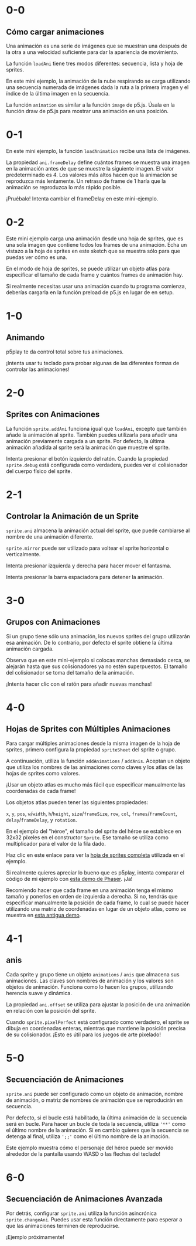# 0-0

## Cómo cargar animaciones

Una animación es una serie de imágenes que se muestran una después de la otra a una velocidad suficiente para dar la apariencia de movimiento.

La función `loadAni` tiene tres modos diferentes: secuencia, lista y hoja de sprites.

En este mini ejemplo, la animación de la nube respirando se carga utilizando una secuencia numerada de imágenes dada la ruta a la primera imagen y el índice de la última imagen en la secuencia.

La función `animation` es similar a la función `image` de p5.js. Úsala en la función draw de p5.js para mostrar una animación en una posición.

# 0-1

En este mini ejemplo, la función `loadAnimation` recibe una lista de imágenes.

La propiedad `ani.frameDelay` define cuántos frames se muestra una imagen en la animación antes de que se muestre la siguiente imagen. El valor predeterminado es 4. Los valores más altos hacen que la animación se reproduzca más lentamente. Un retraso de frame de 1 haría que la animación se reproduzca lo más rápido posible.

¡Pruébalo! Intenta cambiar el frameDelay en este mini-ejemplo.

# 0-2

Este mini ejemplo carga una animación desde una hoja de sprites, que es una sola imagen que contiene todos los frames de una animación. Echa un vistazo a la hoja de sprites en este sketch que se muestra sólo para que puedas ver cómo es una.

En el modo de hoja de sprites, se puede utilizar un objeto atlas para especificar el tamaño de cada frame y cuántos frames de animación hay.

Si realmente necesitas usar una animación cuando tu programa comienza, deberías cargarla en la función preload de p5.js en lugar de en setup.

# 1-0

## Animando

p5play te da control total sobre tus animaciones.

¡Intenta usar tu teclado para probar algunas de las diferentes formas de controlar las animaciones!

# 2-0

## Sprites con Animaciones

La función `sprite.addAni` funciona igual que `loadAni`, excepto que también añade la animación al sprite. También puedes utilizarla para añadir una animación previamente cargada a un sprite. Por defecto, la última animación añadida al sprite será la animación que muestre el sprite.

Intenta presionar el botón izquierdo del ratón. Cuando la propiedad `sprite.debug` está configurada como verdadera, puedes ver el colisionador del cuerpo físico del sprite.

# 2-1

## Controlar la Animación de un Sprite

`sprite.ani` almacena la animación actual del sprite, que puede cambiarse al nombre de una animación diferente.

`sprite.mirror` puede ser utilizado para voltear el sprite horizontal o verticalmente.

Intenta presionar izquierda y derecha para hacer mover el fantasma.

Intenta presionar la barra espaciadora para detener la animación.

# 3-0

## Grupos con Animaciones

Si un grupo tiene sólo una animación, los nuevos sprites del grupo utilizarán esa animación. De lo contrario, por defecto el sprite obtiene la última animación cargada.

Observa que en este mini-ejemplo si colocas manchas demasiado cerca, se alejarán hasta que sus colisionadores ya no estén superpuestos. El tamaño del colisionador se toma del tamaño de la animación.

¡Intenta hacer clic con el ratón para añadir nuevas manchas!

# 4-0

## Hojas de Sprites con Múltiples Animaciones

Para cargar múltiples animaciones desde la misma imagen de la hoja de sprites, primero configura la propiedad `spriteSheet` del sprite o grupo.

A continuación, utiliza la función `addAnimations` / `addAnis`. Aceptan un objeto que utiliza los nombres de las animaciones como claves y los atlas de las hojas de sprites como valores.

¡Usar un objeto atlas es mucho más fácil que especificar manualmente las coordenadas de cada frame!

Los objetos atlas pueden tener las siguientes propiedades:

`x`, `y`, `pos`, `w`/`width`, `h`/`height`, `size`/`frameSize`, `row`, `col`, `frames`/`frameCount`, `delay`/`frameDelay`, y `rotation`.

En el ejemplo del "héroe", el tamaño del sprite del héroe se establece en 32x32 píxeles en el constructor `Sprite`. Ese tamaño se utiliza como multiplicador para el valor de la fila dado.

Haz clic en este enlace para ver la [hoja de sprites completa](assets/questKid.png) utilizada en el ejemplo.

Si realmente quieres apreciar lo bueno que es p5play, intenta comparar el código de mi ejemplo con [esta demo de Phaser](https://phaser.io/examples/v3/view/animation/create-animation-from-sprite-sheet). ¡Ja!

Recomiendo hacer que cada frame en una animación tenga el mismo tamaño y ponerlos en orden de izquierda a derecha. Si no, tendrás que especificar manualmente la posición de cada frame, lo cual se puede hacer utilizando una matriz de coordenadas en lugar de un objeto atlas, como se muestra en [esta antigua demo](../demos/?file=platformer.js).

# 4-1

## anis

Cada sprite y grupo tiene un objeto `animations` / `anis` que almacena sus animaciones. Las claves son nombres de animación y los valores son objetos de animación. Funciona como lo hacen los grupos, utilizando herencia suave y dinámica.

La propiedad `ani.offset` se utiliza para ajustar la posición de una animación en relación con la posición del sprite.

Cuando `sprite.pixelPerfect` está configurado como verdadero, el sprite se dibuja en coordenadas enteras, mientras que mantiene la posición precisa de su colisionador. ¡Esto es útil para los juegos de arte pixelado!

# 5-0

## Secuenciación de Animaciones

`sprite.ani` puede ser configurado como un objeto de animación, nombre de animación, o matriz de nombres de animación que se reproducirán en secuencia.

Por defecto, si el bucle está habilitado, la última animación de la secuencia será en bucle. Para hacer un bucle de toda la secuencia, utiliza `'**'` como el último nombre de la animación. Si en cambio quieres que la secuencia se detenga al final, utiliza `';;'` como el último nombre de la animación.

Este ejemplo muestra cómo el personaje del héroe puede ser movido alrededor de la pantalla usando WASD o las flechas del teclado!

# 6-0

## Secuenciación de Animaciones Avanzada

Por detrás, configurar `sprite.ani` utiliza la función asincrónica `sprite.changeAni`. Puedes usar esta función directamente para esperar a que las animaciones terminen de reproducirse.

¡Ejemplo próximamente!
